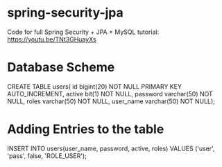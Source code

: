 # spring-security-jpa
Code for full Spring Security + JPA + MySQL tutorial:  https://youtu.be/TNt3GHuayXs

# Database Scheme
CREATE TABLE users( 
  id bigint(20) NOT NULL PRIMARY KEY AUTO_INCREMENT, 
  active bit(1) NOT NULL, 
  password varchar(50) NOT NULL, 
  roles varchar(50) NOT NULL, 
  user_name varchar(50) NOT NULL);
  
# Adding Entries to the table
INSERT INTO users(user_name, password, active, roles) VALUES ('user', 'pass', false, 'ROLE_USER');

